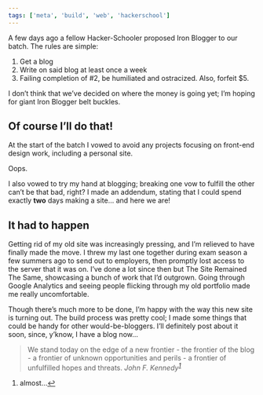 ```yaml
---
tags: ['meta', 'build', 'web', 'hackerschool']
---
```


A few days ago a fellow Hacker-Schooler proposed Iron Blogger to our batch. The rules are simple:

1. Get a blog
2. Write on said blog at least once a week
3. Failing completion of #2, be humiliated and ostracized. Also, forfeit $5.

I don’t think that we’ve decided on where the money is going yet; I’m hoping for giant Iron Blogger belt buckles.

## Of course I’ll do that!

At the start of the batch I vowed to avoid any projects focusing on front-end design work, including a personal site.

Oops.

I also vowed to try my hand at blogging; breaking one vow to fulfill the other can’t be that bad, right? I made an addendum, stating that I could spend exactly **two** days making a site… and here we are!

## It had to happen

Getting rid of my old site was increasingly pressing, and I’m relieved to have finally made the move. I threw my last one together during exam season a few summers ago to send out to employers, then promptly lost access to the server that it was on. I’ve done a lot since then but The Site Remained The Same, showcasing a bunch of work that I’d outgrown. Going through Google Analytics and seeing people flicking through my old portfolio made me really uncomfortable.

Though there’s much more to be done, I’m happy with the way this new site is turning out. The build process was pretty cool; I made some things that could be handy for other would-be-bloggers. I’ll definitely post about it soon, since, y’know, I have a blog now…

> We stand today on the edge of a new frontier - the frontier of the blog - a frontier of unknown opportunities and perils - a frontier of unfulfilled hopes and threats.
> <cite>John F. Kennedy<sup id="fnref-1"><a href="#fn-1" className="footnote-ref">1</a></sup></cite>

<ol>
    <li id="fn-1"><p>almost…<a href="#fnref-1" className="footnote-backref">↩</a></p></li>
</ol>

